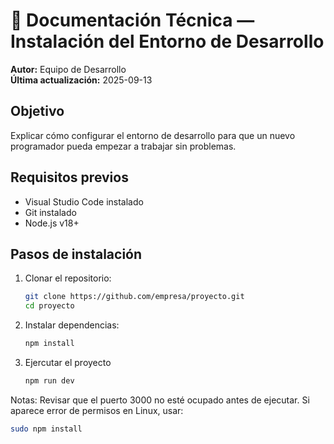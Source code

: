 # 🧩 Documentación Técnica — Instalación del Entorno de Desarrollo

**Autor:** Equipo de Desarrollo  
**Última actualización:** 2025-09-13  

## Objetivo
Explicar cómo configurar el entorno de desarrollo para que un nuevo programador pueda empezar a trabajar sin problemas.

## Requisitos previos
- Visual Studio Code instalado  
- Git instalado  
- Node.js v18+  

## Pasos de instalación
1. Clonar el repositorio:  
   ```bash
   git clone https://github.com/empresa/proyecto.git
   cd proyecto
2. Instalar dependencias:
    ```bash
   npm install
5. Ejercutar el proyecto
   ```bash
   npm run dev
Notas:
Revisar que el puerto 3000 no esté ocupado antes de ejecutar.
Si aparece error de permisos en Linux, usar:
```bash
sudo npm install

